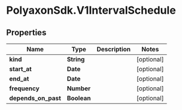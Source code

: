 # PolyaxonSdk.V1IntervalSchedule

## Properties
Name | Type | Description | Notes
------------ | ------------- | ------------- | -------------
**kind** | **String** |  | [optional] 
**start_at** | **Date** |  | [optional] 
**end_at** | **Date** |  | [optional] 
**frequency** | **Number** |  | [optional] 
**depends_on_past** | **Boolean** |  | [optional] 


